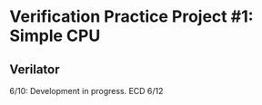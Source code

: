 # Verification Practice Project #1: Simple CPU

## Verilator

6/10: Development in progress. ECD 6/12
